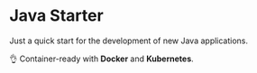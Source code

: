 # Java Starter

Just a quick start for the development of new Java applications.

:ok_hand: Container-ready with **Docker** and **Kubernetes**.
